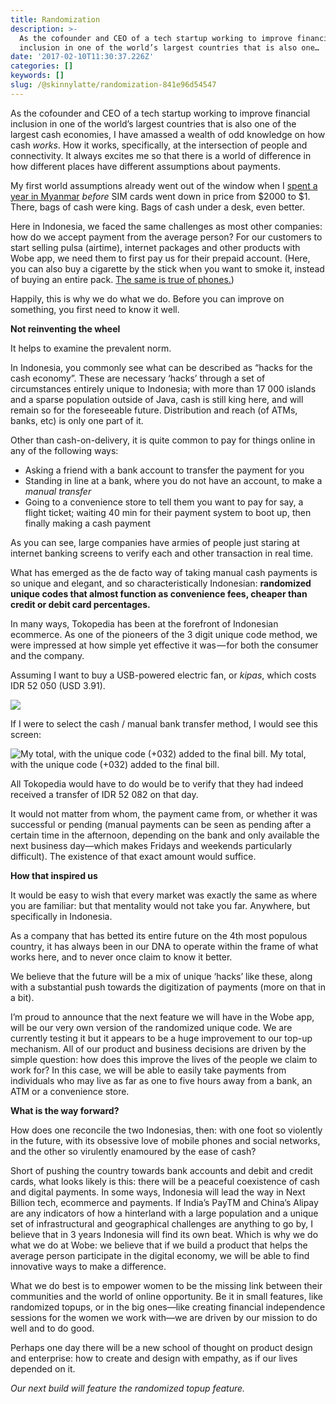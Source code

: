```yaml
---
title: Randomization
description: >-
  As the cofounder and CEO of a tech startup working to improve financial
  inclusion in one of the world’s largest countries that is also one…
date: '2017-02-10T11:30:37.226Z'
categories: []
keywords: []
slug: /@skinnylatte/randomization-841e96d54547
---
```


As the cofounder and CEO of a tech startup working to improve financial inclusion in one of the world’s largest countries that is also one of the largest cash economies, I have amassed a wealth of odd knowledge on how cash _works_. How it works, specifically, at the intersection of people and connectivity. It always excites me so that there is a world of difference in how different places have different assumptions about payments.

My first world assumptions already went out of the window when I [spent a year in Myanmar](https://medium.com/myanmars-second-wind) _before_ SIM cards went down in price from $2000 to $1. There, bags of cash were king. Bags of cash under a desk, even better.

Here in Indonesia, we faced the same challenges as most other companies: how do we accept payment from the average person? For our customers to start selling pulsa (airtime), internet packages and other products with Wobe app, we need them to first pay us for their prepaid account. (Here, you can also buy a cigarette by the stick when you want to smoke it, instead of buying an entire pack. [The same is true of phones.](http://redwing-asia.com/context/telecoms-industry-structure/))

Happily, this is why we do what we do. Before you can improve on something, you first need to know it well.

**Not reinventing the wheel**

It helps to examine the prevalent norm.

In Indonesia, you commonly see what can be described as “hacks for the cash economy”. These are necessary ‘hacks’ through a set of circumstances entirely unique to Indonesia; with more than 17 000 islands and a sparse population outside of Java, cash is still king here, and will remain so for the foreseeable future. Distribution and reach (of ATMs, banks, etc) is only one part of it.

Other than cash-on-delivery, it is quite common to pay for things online in any of the following ways:

*   Asking a friend with a bank account to transfer the payment for you
*   Standing in line at a bank, where you do not have an account, to make a _manual transfer_
*   Going to a convenience store to tell them you want to pay for say, a flight ticket; waiting 40 min for their payment system to boot up, then finally making a cash payment

As you can see, large companies have armies of people just staring at internet banking screens to verify each and other transaction in real time.

What has emerged as the de facto way of taking manual cash payments is so unique and elegant, and so characteristically Indonesian: **randomized unique codes that almost function as convenience fees, cheaper than credit or debit card percentages.**

In many ways, Tokopedia has been at the forefront of Indonesian ecommerce. As one of the pioneers of the 3 digit unique code method, we were impressed at how simple yet effective it was — for both the consumer and the company.

Assuming I want to buy a USB-powered electric fan, or _kipas_, which costs IDR 52 050 (USD 3.91).

![](https://cdn-images-1.medium.com/max/800/1*UcGIqjyyJhu50EHxwgkGaQ.png)

If I were to select the cash / manual bank transfer method, I would see this screen:

![My total, with the unique code (+032) added to the final bill.](https://cdn-images-1.medium.com/max/800/1*wRwDv4z08GA5eMbpPoXrEQ.png)
My total, with the unique code (+032) added to the final bill.

All Tokopedia would have to do would be to verify that they had indeed received a transfer of IDR 52 082 on that day.

It would not matter from whom, the payment came from, or whether it was successful or pending (manual payments can be seen as pending after a certain time in the afternoon, depending on the bank and only available the next business day—which makes Fridays and weekends particularly difficult). The existence of that exact amount would suffice.

**How that inspired us**

It would be easy to wish that every market was exactly the same as where you are familiar: but that mentality would not take you far. Anywhere, but specifically in Indonesia.

As a company that has betted its entire future on the 4th most populous country, it has always been in our DNA to operate within the frame of what works here, and to never once claim to know it better.

We believe that the future will be a mix of unique ‘hacks’ like these, along with a substantial push towards the digitization of payments (more on that in a bit).

I’m proud to announce that the next feature we will have in the Wobe app, will be our very own version of the randomized unique code. We are currently testing it but it appears to be a huge improvement to our top-up mechanism. All of our product and business decisions are driven by the simple question: how does this improve the lives of the people we claim to work for? In this case, we will be able to easily take payments from individuals who may live as far as one to five hours away from a bank, an ATM or a convenience store.

**What is the way forward?**

How does one reconcile the two Indonesias, then: with one foot so violently in the future, with its obsessive love of mobile phones and social networks, and the other so virulently enamoured by the ease of cash?

Short of pushing the country towards bank accounts and debit and credit cards, what looks likely is this: there will be a peaceful coexistence of cash and digital payments. In some ways, Indonesia will lead the way in Next Billion tech, ecommerce and payments. If India’s PayTM and China’s Alipay are any indicators of how a hinterland with a large population and a unique set of infrastructural and geographical challenges are anything to go by, I believe that in 3 years Indonesia will find its own beat. Which is why we do what we do at Wobe: we believe that if we build a product that helps the average person participate in the digital economy, we will be able to find innovative ways to make a difference.

What we do best is to empower women to be the missing link between their communities and the world of online opportunity. Be it in small features, like randomized topups, or in the big ones—like creating financial independence sessions for the women we work with—we are driven by our mission to do well and to do good.

Perhaps one day there will be a new school of thought on product design and enterprise: how to create and design with empathy, as if our lives depended on it.

_Our next build will feature the randomized topup feature._